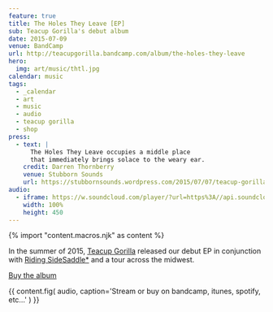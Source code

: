 ```yaml
---
feature: true
title: The Holes They Leave [EP]
sub: Teacup Gorilla's debut album
date: 2015-07-09
venue: BandCamp
url: http://teacupgorilla.bandcamp.com/album/the-holes-they-leave
hero:
  img: art/music/thtl.jpg
calendar: music
tags:
  - _calendar
  - art
  - music
  - audio
  - teacup gorilla
  - shop
press:
  - text: |
      The Holes They Leave occupies a middle place
      that immediately brings solace to the weary ear.
    credit: Darren Thornberry
    venue: Stubborn Sounds
    url: https://stubbornsounds.wordpress.com/2015/07/07/teacup-gorilla-the-holes-they-leave-in-review/
audio:
  - iframe: https://w.soundcloud.com/player/?url=https%3A//api.soundcloud.com/playlists/118973549&color=%23ff5500&auto_play=false&hide_related=false&show_comments=true&show_user=true&show_reposts=false&show_teaser=true
    width: 100%
    height: 450
---
```


{% import "content.macros.njk" as content %}

In the summer of 2015,
[Teacup Gorilla][tg] released our debut EP
in conjunction with [Riding SideSaddle*][sidesaddle]
and a tour across the midwest.

[Buy the album](http://teacupgorilla.bandcamp.com/album/the-holes-they-leave)

[tg]: /orgs/teacup-gorilla/
[sidesaddle]: /projects/ridingsidesaddle/

{{ content.fig(
  audio,
  caption='Stream or buy on bandcamp, itunes, spotify, etc…'
) }}
